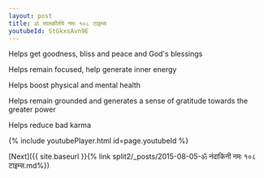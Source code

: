 ```yaml
---
layout: post
title: ॐ सातकीर्तये नमः १०८ टाइम्स
youtubeId: StGkxsAvn9E
---
```

 
 
Helps get goodness, bliss and peace and God's blessings
 
Helps remain focused, help generate inner energy 
 
Helps boost physical and mental health 
 
Helps remain grounded and generates a sense of gratitude towards the greater power 
 
Helps reduce bad karma
 
 
 
 


{% include youtubePlayer.html id=page.youtubeId %}
 
[Next]({{ site.baseurl }}{% link  split2/_posts/2015-08-05-ॐ नंदाकिनी नमः १०८ टाइम्स.md%})
 
